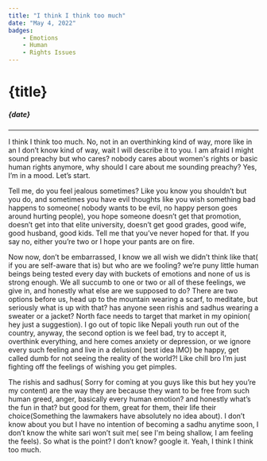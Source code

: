 ```yaml
---
title: "I think I think too much"
date: "May 4, 2022"
badges:
    - Emotions
    - Human
    - Rights Issues
---
```


# {title}

##### {date}

<hr>
I think I think too much. No, not in an overthinking kind of way, more like in an I don’t know kind of way, wait I will describe it to you. I am afraid I might sound preachy but who cares? nobody cares about women's rights or basic human rights anymore, why should I care about me sounding preachy? Yes, I’m in a mood. Let’s start.

Tell me, do you feel jealous sometimes? Like you know you shouldn’t but you do, and sometimes you have evil thoughts like you wish something bad happens to someone( nobody wants to be evil, no happy person goes around hurting people), you hope someone doesn’t get that promotion, doesn’t get into that elite university, doesn’t get good grades, good wife, good husband, good kids. Tell me that you’ve never hoped for that. If you say no, either you’re two or I hope your pants are on fire.

Now now, don’t be embarrassed, I know we all wish we didn’t think like that( if you are self-aware that is) but who are we fooling? we’re puny little human beings being tested every day with buckets of emotions and none of us is strong enough. We all succumb to one or two or all of these feelings, we give in, and honestly what else are we supposed to do? There are two options before us, head up to the mountain wearing a scarf, to meditate, but seriously what is up with that? has anyone seen rishis and sadhus wearing a sweater or a jacket? North face needs to target that market in my opinion( hey just a suggestion). I go out of topic like Nepali youth run out of the country, anyway, the second option is we feel bad, try to accept it, overthink everything, and here comes anxiety or depression, or we ignore every such feeling and live in a delusion( best idea IMO) be happy, get called dumb for not seeing the reality of the world?! Like chill bro I’m just fighting off the feelings of wishing you get pimples.

The rishis and sadhus( Sorry for coming at you guys like this but hey you’re my content) are the way they are because they want to be free from such human greed, anger, basically every human emotion? and honestly what’s the fun in that? but good for them, great for them, their life their choice(Something the lawmakers have absolutely no idea about). I don’t know about you but I have no intention of becoming a sadhu anytime soon, I don’t know the white sari won’t suit me( see I'm being shallow, I am feeling the feels). So what is the point? I don’t know? google it. Yeah, I think I think too much.
